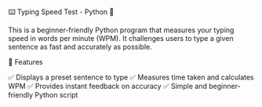 ⌨️ Typing Speed Test - Python 🏁

This is a beginner-friendly Python program that measures your typing speed in words per minute (WPM). It challenges users to type a given sentence as fast and accurately as possible.

📌 Features

✅ Displays a preset sentence to type
✅ Measures time taken and calculates WPM
✅ Provides instant feedback on accuracy
✅ Simple and beginner-friendly Python script
